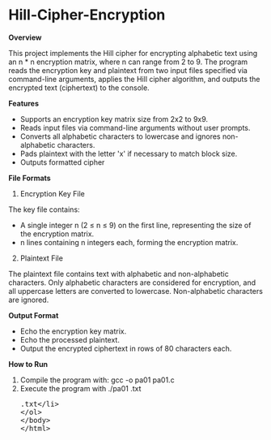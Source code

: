 # Hill-Cipher-Encryption

**Overview**

This project implements the Hill cipher for encrypting alphabetic text using an n * n encryption matrix, where n can range from 2 to 9. The program reads the encryption key and plaintext from two input files specified via command-line arguments, applies the Hill cipher algorithm, and outputs the encrypted text (ciphertext) to the console.

**Features**

* Supports an encryption key matrix size from 2x2 to 9x9.  
* Reads input files via command-line arguments without user prompts.  
* Converts all alphabetic characters to lowercase and ignores non-alphabetic characters.  
* Pads plaintext with the letter 'x' if necessary to match block size.  
* Outputs formatted cipher  

**File Formats**

1. Encryption Key File  

The key file contains:  

* A single integer n (2 ≤ n ≤ 9) on the first line, representing the size of the encryption matrix.  
* n lines containing n integers each, forming the encryption matrix.  

2. Plaintext File  

The plaintext file contains text with alphabetic and non-alphabetic characters. Only alphabetic characters are considered for encryption, and all uppercase letters are converted to lowercase. Non-alphabetic characters are ignored.  

**Output Format**

* Echo the encryption key matrix. 
* Echo the processed plaintext.  
* Output the encrypted ciphertext in rows of 80 characters each.

**How to Run**

1. Compile the program with: gcc -o pa01 pa01.c
2. Execute the program with ./pa01 <Encryption Key File>.txt <Plaintext File>.txt
